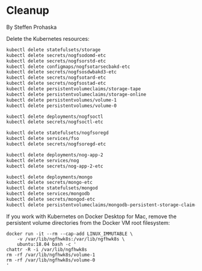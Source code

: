 # Cleanup
By Steffen Prohaska
<!--@@VERSIONINC@@-->

Delete the Kubernetes resources:

```bash
kubectl delete statefulsets/storage
kubectl delete secrets/nogfsodomd-etc
kubectl delete secrets/nogfsorstd-etc
kubectl delete configmaps/nogfsotarsecbakd-etc
kubectl delete secrets/nogfsosdwbakd3-etc
kubectl delete secrets/nogfsotard-etc
kubectl delete secrets/nogfsostad-etc
kubectl delete persistentvolumeclaims/storage-tape
kubectl delete persistentvolumeclaims/storage-online
kubectl delete persistentvolumes/volume-1
kubectl delete persistentvolumes/volume-0

kubectl delete deployments/nogfsoctl
kubectl delete secrets/nogfsoctl-etc

kubectl delete statefulsets/nogfsoregd
kubectl delete services/fso
kubectl delete secrets/nogfsoregd-etc

kubectl delete deployments/nog-app-2
kubectl delete services/nog
kubectl delete secrets/nog-app-2-etc

kubectl delete deployments/mongo
kubectl delete secrets/mongo-etc
kubectl delete statefulsets/mongod
kubectl delete services/mongodb
kubectl delete secrets/mongod-etc
kubectl delete persistentvolumeclaims/mongodb-persistent-storage-claim-mongod-0
```

If you work with Kubernetes on Docker Desktop for Mac, remove the persistent
volume directories from the Docker VM root filesystem:

```
docker run -it --rm --cap-add LINUX_IMMUTABLE \
    -v /var/lib/ngfhwk8s:/var/lib/ngfhwk8s \
    ubuntu:18.04 bash -c '
chattr -R -i /var/lib/ngfhwk8s
rm -rf /var/lib/ngfhwk8s/volume-1
rm -rf /var/lib/ngfhwk8s/volume-0
'
```
